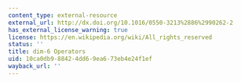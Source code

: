 ```yaml
---
content_type: external-resource
external_url: http://dx.doi.org/10.1016/0550-3213%2886%2990262-2
has_external_license_warning: true
license: https://en.wikipedia.org/wiki/All_rights_reserved
status: ''
title: dim-6 Operators
uid: 10ca0db9-8842-4dd6-9ea6-73eb4e24f1ef
wayback_url: ''
---
```

